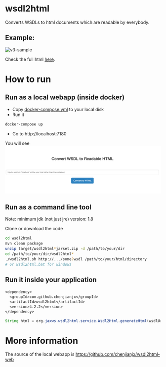 # wsdl2html

Converts WSDLs to html documents which are readable by everybody. 
 

## Example: 

![v3-sample](doc/image/v3-sample.png)

Check the full html [here](https://rawgit.com/chenjianjx/wsdl2html/master/doc/sample/BbsWebService_v2.html). 


# How to run

## Run as a local webapp (inside docker)

* Copy [docker-compose.yml](./docker-compose.yml) to your local disk
* Run it
```bash
docker-compose up
```
* Go to http://localhost:7180

You will see ![wsdl2html-web-app](doc/image/wsdl2html-web-app.png)

## Run as a command line tool

Note:  minimum jdk (not just jre) version: 1.8

Clone or download the code

```bash
cd wsdl2html
mvn clean package 
unzip target/wsdl2html*jarset.zip -d /path/to/your/dir
cd /path/to/your/dir/wsdl2html*
./wsdl2html.sh http://.../some?wsdl /path/to/your/html/directory  
# or wsdl2html.bat for windows

```


## Run it inside your application

```
<dependency>
  <groupId>com.github.chenjianjx</groupId>
  <artifactId>wsdl2html</artifactId>
  <version>4.2.2</version>
</dependency>
```

```java
String html = org.jaxws.wsdl2html.service.Wsdl2Html.generateHtml(wsdlUrl); 
```  


# More information

The source of the local webapp is https://github.com/chenjianjx/wsdl2html-web 
